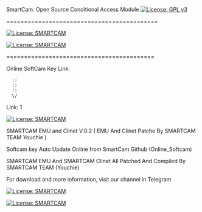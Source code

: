SmartCam: Open Source Conditional Access Module [![License: GPL v3](https://img.shields.io/badge/License-GPLv3-blue.svg)](https://www.gnu.org/licenses/gpl-3.0)

===========================================

[![License: SMARTCAM](https://img.shields.io/badge/-SMARTCAM-red)](https://t.me/SmartCamChannel)

[![License: SMARTCAM](https://img.shields.io/badge/SMARTCAM%20TEAM-Telegram%20Channel-blue)](https://t.me/SmartCamChannel)


==========================================

Online SoftCam Key Link:

      ::
      ::
      ::
      \/
      
Link: 1

[![License: SMARTCAM](https://img.shields.io/badge/-Online%20SoftCam%20Key%20Link-green)](https://raw.githubusercontent.com/smcam/s/main/SoftCam.Key)


SMARTCAM EMU and Clinet V:0.2 ( EMU And Clinet Patche By SMARTCAM TEAM Youchie )

Softcam key Auto Update Online from SmartCam Github (Online_Softcam)

SMARTCAM EMU And SMARTCAM Clinet All Patched And Compiled By SMARTCAM TEAM (Youchie)

For download and more information, visit our channel in Telegram

[![License: SMARTCAM](https://img.shields.io/badge/-SMARTCAM%20TEAM-red)](https://t.me/SmartCamChannel)

[![License: SMARTCAM](https://img.shields.io/badge/SMARTCAM%20TEAM-Telegram%20Channel-blue)](https://t.me/SmartCamChannel)
